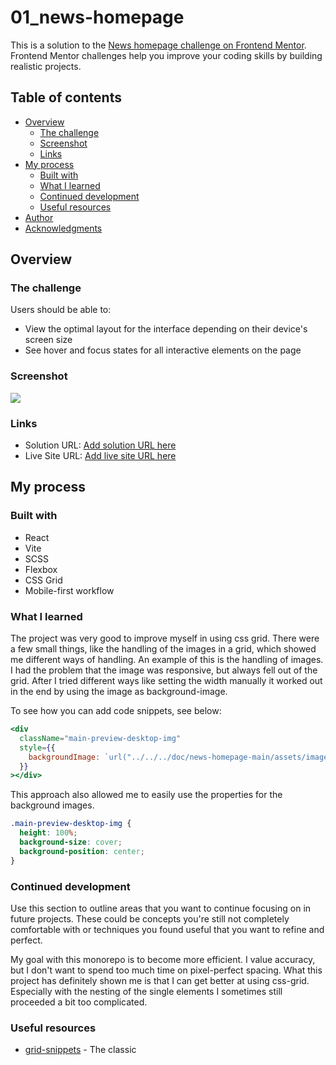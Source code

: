 # 01_news-homepage

This is a solution to the [News homepage challenge on Frontend Mentor](https://www.frontendmentor.io/challenges/news-homepage-H6SWTa1MFl). Frontend Mentor challenges help you improve your coding skills by building realistic projects.

## Table of contents

- [Overview](#overview)
  - [The challenge](#the-challenge)
  - [Screenshot](#screenshot)
  - [Links](#links)
- [My process](#my-process)
  - [Built with](#built-with)
  - [What I learned](#what-i-learned)
  - [Continued development](#continued-development)
  - [Useful resources](#useful-resources)
- [Author](#author)
- [Acknowledgments](#acknowledgments)

## Overview

### The challenge

Users should be able to:

- View the optimal layout for the interface depending on their device's screen size
- See hover and focus states for all interactive elements on the page

### Screenshot

![](./screenshot.jpg)

### Links

- Solution URL: [Add solution URL here](https://your-solution-url.com)
- Live Site URL: [Add live site URL here](https://your-live-site-url.com)

## My process

### Built with

- React
- Vite
- SCSS
- Flexbox
- CSS Grid
- Mobile-first workflow

### What I learned

The project was very good to improve myself in using css grid. There were a few small things, like the handling of the images in a grid, which showed me different ways of handling. An example of this is the handling of images. I had the problem that the image was responsive, but always fell out of the grid. After I tried different ways like setting the width manually it worked out in the end by using the image as background-image.

To see how you can add code snippets, see below:

```jsx
<div
  className="main-preview-desktop-img"
  style={{
    backgroundImage: `url("../../../doc/news-homepage-main/assets/images/image-web-3-desktop.jpg")`,
  }}
></div>
```

This approach also allowed me to easily use the properties for the background images.

```css
.main-preview-desktop-img {
  height: 100%;
  background-size: cover;
  background-position: center;
}
```

### Continued development

Use this section to outline areas that you want to continue focusing on in future projects. These could be concepts you're still not completely comfortable with or techniques you found useful that you want to refine and perfect.

My goal with this monorepo is to become more efficient. I value accuracy, but I don't want to spend too much time on pixel-perfect spacing. What this project has definitely shown me is that I can get better at using css-grid. Especially with the nesting of the single elements I sometimes still proceeded a bit too complicated.

### Useful resources

- [grid-snippets](https://css-tricks.com/snippets/css/complete-guide-grid/) - The classic
